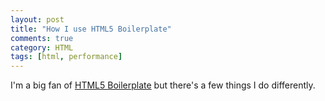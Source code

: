 ```yaml
---
layout: post
title: "How I use HTML5 Boilerplate"
comments: true
category: HTML
tags: [html, performance]
---
```


I'm a big fan of [HTML5 Boilerplate](http://html5boilerplate.com/) but there's a few things I do differently.

<script src="https://gist.github.com/1659433.js?file=HTML5%20base%20template" type="text/javascript"><!-- foo --></script>